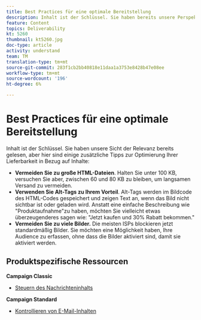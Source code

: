 ```yaml
---
title: Best Practices für eine optimale Bereitstellung
description: Inhalt ist der Schlüssel. Sie haben bereits unsere Perspektive zur Relevanz gelesen, aber hier sind einige zusätzliche Tipps zur Optimierung Ihrer Lieferbarkeit in Bezug auf Inhalte.
feature: Content
topics: Deliverability
kt: 5260
thumbnail: kt5260.jpg
doc-type: article
activity: understand
team: TM
translation-type: tm+mt
source-git-commit: 283f1cb2bb40818e11daa1a3753e8428b47e08ee
workflow-type: tm+mt
source-wordcount: '196'
ht-degree: 6%

---
```



# Best Practices für eine optimale Bereitstellung

Inhalt ist der Schlüssel. Sie haben unsere Sicht der Relevanz bereits gelesen, aber hier sind einige zusätzliche Tipps zur Optimierung Ihrer Lieferbarkeit in Bezug auf Inhalte:

* **Vermeiden Sie zu große HTML-Dateien**. Halten Sie unter 100 KB, versuchen Sie aber, zwischen 60 und 80 KB zu bleiben, um langsamen Versand zu vermeiden.
* **Verwenden Sie Alt-Tags zu Ihrem Vorteil**. Alt-Tags werden im Bildcode des HTML-Codes gespeichert und zeigen Text an, wenn das Bild nicht sichtbar ist oder geladen wird. Anstatt eine einfache Beschreibung wie &quot;Produktaufnahme&quot;zu haben, möchten Sie vielleicht etwas überzeugenderes sagen wie: &quot;Jetzt kaufen und 30% Rabatt bekommen.&quot;
* **Vermeiden Sie zu viele Bilder.** Die meisten ISPs blockieren jetzt standardmäßig Bilder. Sie möchten eine Möglichkeit haben, Ihre Audience zu erfassen, ohne dass die Bilder aktiviert sind, damit sie aktiviert werden.

## Produktspezifische Ressourcen

**Campaign Classic**

* [Steuern des Nachrichteninhalts](https://experienceleague.adobe.com/docs/campaign-classic/using/sending-messages/deliverability-management/control-message-content.html)

**Campaign Standard**

* [Kontrollieren von E-Mail-Inhalten](https://experienceleague.adobe.com/docs/campaign-standard/using/testing-and-sending/managing-deliverability/control-email-content.html#testing-and-sending)
